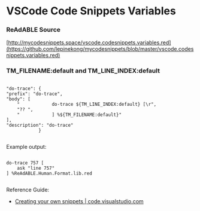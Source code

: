 
# VSCode Code Snippets Variables


### ReAdABLE Source

[http://mycodesnippets.space/vscode.codesnippets.variables.red](https://github.com/lepinekong/mycodesnippets/blob/master/vscode.codesnippets.variables.red)


### TM_FILENAME:default and TM_LINE_INDEX:default



```

"do-trace": {
"prefix": "do-trace",
"body": [
    "            do-trace ${TM_LINE_INDEX:default} [\r",
    "?? ",
    "            ] %${TM_FILENAME:default}"
],
"description": "do-trace"
            }	            
        
```


Example output:   



```

do-trace 757 [
    ask "line 757"
] %ReAdABLE.Human.Format.lib.red            
        
```


Reference Guide: 
- [Creating your own snippets | code.visualstudio.com](https://code.visualstudio.com/docs/editor/userdefinedsnippets)
                        

